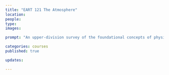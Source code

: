 ```yaml
---
title: "EART 121 The Atmosphere" 
location:
people:
type: 
images:

prompt: "An upper-division survey of the foundational concepts of physics, chemistry, and fluid dynamics relevant to the atmosphere. We also examine weather and climate phenomena including midlatitude cyclones, tropical cyclones, and climate variability and change. This quantitatively rigorous course emphasizes the use of calculus in problem sets, and we hone our skills in setting up atmospheric mass and energy balances and integrating differential equations."

categories: courses 
published: true

updates:

---
```



